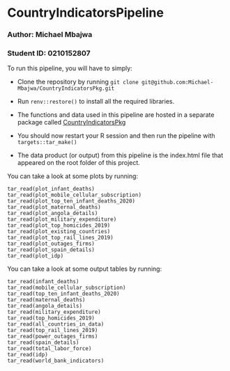 # CountryIndicatorsPipeline

### Author: **Michael Mbajwa**

### Student ID: **0210152807**


To run this pipeline, you will have to simply:

- Clone the repository by running ```git clone git@github.com:Michael-Mbajwa/CountryIndicatorsPkg.git```
- Run ```renv::restore()``` to install all the required libraries.

- The functions and data used in this pipeline are hosted in a separate package called [CountryIndicatorsPkg](https://github.com/Michael-Mbajwa/CountryIndicatorsPkg)

- You should now restart your R session and then run the pipeline with ```targets::tar_make()```

- The data product (or output) from this pipeline is the index.html file that appeared on the root folder of this project.


You can take a look at some plots by running:
```tar_read(plot_physicians_per_thousand)
tar_read(plot_infant_deaths)
tar_read(plot_mobile_cellular_subscription)
tar_read(plot_top_ten_infant_deaths_2020)
tar_read(plot_maternal_deaths)
tar_read(plot_angola_details)
tar_read(plot_military_expenditure)
tar_read(plot_top_homicides_2019)
tar_read(plot_existing_countries)
tar_read(plot_top_rail_lines_2019)
tar_read(plot_outages_firms)
tar_read(plot_spain_details)
tar_read(plot_idp)
```
You can take a look at some output tables by running:
```tar_read(physicians_per_thousand)
tar_read(infant_deaths)
tar_read(mobile_cellular_subscription)
tar_read(top_ten_infant_deaths_2020)
tar_read(maternal_deaths)
tar_read(angola_details)
tar_read(military_expenditure)
tar_read(top_homicides_2019)
tar_read(all_countries_in_data)
tar_read(top_rail_lines_2019)
tar_read(power_outages_firms)
tar_read(spain_details)
tar_read(total_labor_force)
tar_read(idp)
tar_read(world_bank_indicators)
```